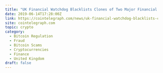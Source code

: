 ```yaml
---
title: "UK Financial Watchdog Blacklists Clones of Two Major Financial Firms"
date: 2019-06-14T17:28:00Z
link: https://cointelegraph.com/news/uk-financial-watchdog-blacklists-clones-of-two-major-financial-firms?utm_medium=RSS&utm_source=hune
site: cointelegraph.com
topic: crypto
category:
  - Bitcoin Regulation
  - Fraud
  - Bitcoin Scams
  - Cryptocurrencies
  - Finance
  - United Kingdom
draft: false
---
```

